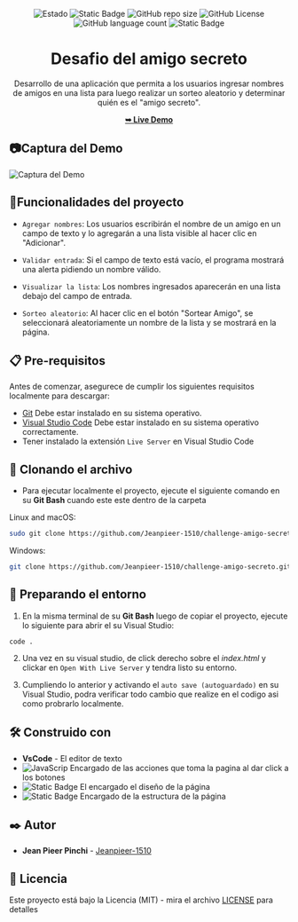<div align="center">

  ![Estado](https://img.shields.io/badge/STATUS-EN%20DESAROLLO-green)
  ![Static Badge](https://img.shields.io/badge/v1.0.1-%231182C3?style=flat&logo=github&label=Versi%C3%B3n&labelColor=%235C5C5C)
  ![GitHub repo size](https://img.shields.io/github/repo-size/Jeanpieer-1510/challenge-amigo-secreto)
  ![GitHub License](https://img.shields.io/github/license/Jeanpieer-1510/challenge-amigo-secreto)
  ![GitHub language count](https://img.shields.io/github/languages/count/Jeanpieer-1510/challenge-amigo-secreto)
  ![Static Badge](https://img.shields.io/badge/One--Oracle_Next_Education-%23051933?label=Alura%20Latam&labelColor=%23051933&color=%23FFFFFF&link=https%3A%2F%2Fwww.aluracursos.com%2F)
  
<h1 align="center">Desafio del amigo secreto</h1>

Desarrollo de una aplicación que permita a los usuarios ingresar nombres de amigos en una lista para luego realizar un sorteo aleatorio y determinar quién es el "amigo secreto".

<a href="https://jeanpieer-1510.github.io/challenge-amigo-secreto/"><strong>➥ Live Demo</strong></a>

</div>

## :camera:Captura del Demo 
![Captura del Demo](https://github.com/user-attachments/assets/cad02e97-06a8-41bb-9a14-4569bd7ca206)

<p></p>

## :hammer:Funcionalidades del proyecto

- `Agregar nombres`: Los usuarios escribirán el nombre de un amigo en un campo de texto y lo agregarán a una lista visible al hacer clic en "Adicionar".

- `Validar entrada`: Si el campo de texto está vacío, el programa mostrará una alerta pidiendo un nombre válido.

- `Visualizar la lista`: Los nombres ingresados aparecerán en una lista debajo del campo de entrada.

- `Sorteo aleatorio`: Al hacer clic en el botón "Sortear Amigo", se seleccionará aleatoriamente un nombre de la lista y se mostrará en la página.

## 📋 Pre-requisitos 

Antes de comenzar, asegurece de cumplir los siguientes requisitos localmente para descargar:

* [Git](https://git-scm.com/downloads "Download Git") Debe estar instalado en su sistema operativo.
* [Visual Studio Code](https://code.visualstudio.com/download) Debe estar instalado en su sistema operativo correctamente.
* Tener instalado la extensión `Live Server` en Visual Studio Code

<p></p>

## 🚀 Clonando el archivo 

* Para ejecutar localmente el proyecto, ejecute el siguiente comando en su **Git Bash** cuando este este dentro de la carpeta

Linux and macOS:

```bash
sudo git clone https://github.com/Jeanpieer-1510/challenge-amigo-secreto.git
```

Windows:

```bash
git clone https://github.com/Jeanpieer-1510/challenge-amigo-secreto.git
```
<p></p>

## 🔧 Preparando el entorno 

1. En la misma terminal de su **Git Bash** luego de copiar el proyecto, ejecute lo siguiente para abrir el su Visual Studio:
```
code .
```
<p></p>

2. Una vez en su visual studio, de click derecho sobre el *index.html* y clickar en `Open With Live Server` y tendra listo su entorno.
<p></p>

3. Cumpliendo lo anterior y activando el `auto save (autoguardado)` en su Visual Studio, podra verificar todo cambio que realize en el codigo asi como probrarlo localmente.



## 🛠️ Construido con 

* **VsCode** - El editor de texto
* ![JavaScrip](https://img.shields.io/badge/JavaScript-%235B5B5B?style=plastic&logo=javascript&logoSize=auto) Encargado de las acciones que toma la pagina al dar click a los botones
* ![Static Badge](https://img.shields.io/badge/CSS-%231572B6?logo=css3&logoSize=auto) El encargado el diseño de la página
* ![Static Badge](https://img.shields.io/badge/HTML-%23E34F26?style=plastic&logo=HTML5&logoColor=white&logoSize=auto) Encargado de la estructura de la página
   
  
  

## ✒️ Autor 

* **Jean Pieer Pinchi** - [Jeanpieer-1510](https://github.com/Jeanpieer-1510)

## 📄 Licencia 

Este proyecto está bajo la Licencia (MIT) - mira el archivo [LICENSE](LICENSE) para detalles


